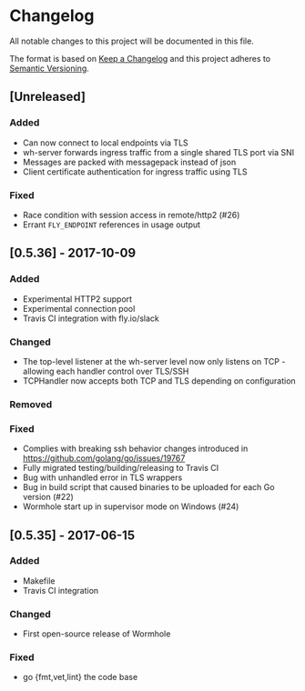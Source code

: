 # Changelog
All notable changes to this project will be documented in this file.

The format is based on [Keep a Changelog](http://keepachangelog.com/)
and this project adheres to [Semantic Versioning](http://semver.org/).

## [Unreleased]
### Added

* Can now connect to local endpoints via TLS
* wh-server forwards ingress traffic from a single shared TLS port via SNI
* Messages are packed with messagepack instead of json
* Client certificate authentication for ingress traffic using TLS

### Fixed
* Race condition with session access in remote/http2 (#26)
* Errant `FLY_ENDPOINT` references in usage output


## [0.5.36] - 2017-10-09
### Added
* Experimental HTTP2 support
* Experimental connection pool
* Travis CI integration with fly.io/slack

### Changed
* The top-level listener at the wh-server level now only listens on TCP - allowing each handler control over TLS/SSH
* TCPHandler now accepts both TCP and TLS depending on configuration

### Removed

### Fixed
* Complies with breaking ssh behavior changes introduced in https://github.com/golang/go/issues/19767
* Fully migrated testing/building/releasing to Travis CI
* Bug with unhandled error in TLS wrappers
* Bug in build script that caused binaries to be uploaded for each Go version (#22)
* Wormhole start up in supervisor mode on Windows (#24)


## [0.5.35] - 2017-06-15
### Added
- Makefile
- Travis CI integration

### Changed
- First open-source release of Wormhole

### Fixed
- go {fmt,vet,lint} the code base
